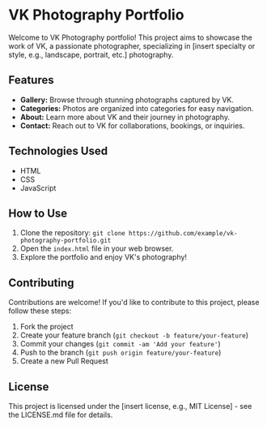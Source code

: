 # VK Photography Portfolio

Welcome to VK Photography portfolio! This project aims to showcase the work of VK, a passionate photographer, specializing in [insert specialty or style, e.g., landscape, portrait, etc.] photography.

## Features

- **Gallery:** Browse through stunning photographs captured by VK.
- **Categories:** Photos are organized into categories for easy navigation.
- **About:** Learn more about VK and their journey in photography.
- **Contact:** Reach out to VK for collaborations, bookings, or inquiries.

## Technologies Used

- HTML
- CSS
- JavaScript

## How to Use

1. Clone the repository: `git clone https://github.com/example/vk-photography-portfolio.git`
2. Open the `index.html` file in your web browser.
3. Explore the portfolio and enjoy VK's photography!

## Contributing

Contributions are welcome! If you'd like to contribute to this project, please follow these steps:
1. Fork the project
2. Create your feature branch (`git checkout -b feature/your-feature`)
3. Commit your changes (`git commit -am 'Add your feature'`)
4. Push to the branch (`git push origin feature/your-feature`)
5. Create a new Pull Request

## License

This project is licensed under the [insert license, e.g., MIT License] - see the LICENSE.md file for details.
